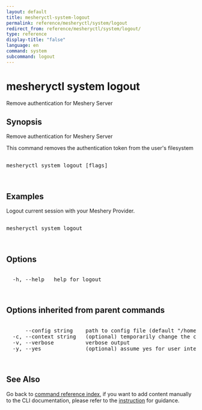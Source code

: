 ```yaml
---
layout: default
title: mesheryctl-system-logout
permalink: reference/mesheryctl/system/logout
redirect_from: reference/mesheryctl/system/logout/
type: reference
display-title: "false"
language: en
command: system
subcommand: logout
---
```


# mesheryctl system logout

Remove authentication for Meshery Server

## Synopsis


Remove authentication for Meshery Server

This command removes the authentication token from the user's filesystem
<pre class='codeblock-pre'>
<div class='codeblock'>
mesheryctl system logout [flags]

</div>
</pre> 

## Examples

Logout current session with your Meshery Provider.
<pre class='codeblock-pre'>
<div class='codeblock'>
mesheryctl system logout

</div>
</pre> 

## Options

<pre class='codeblock-pre'>
<div class='codeblock'>
  -h, --help   help for logout

</div>
</pre>

## Options inherited from parent commands

<pre class='codeblock-pre'>
<div class='codeblock'>
      --config string    path to config file (default "/home/n2/.meshery/config.yaml")
  -c, --context string   (optional) temporarily change the current context.
  -v, --verbose          verbose output
  -y, --yes              (optional) assume yes for user interactive prompts.

</div>
</pre>

## See Also

Go back to [command reference index](/reference/mesheryctl/), if you want to add content manually to the CLI documentation, please refer to the [instruction](/project/contributing/contributing-cli#preserving-manually-added-documentation) for guidance.
